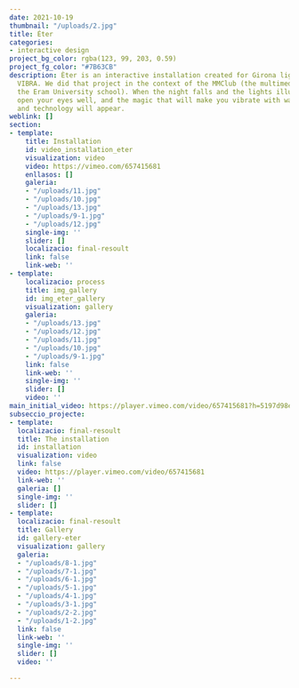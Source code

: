 ```yaml
---
date: 2021-10-19
thumbnail: "/uploads/2.jpg"
title: Éter
categories:
- interactive design
project_bg_color: rgba(123, 99, 203, 0.59)
project_fg_color: "#7B63CB"
description: Èter is an interactive installation created for Girona light festival,
  VIBRA. We did that project in the context of the MMClub (the multimedia club of
  the Eram University school). When the night falls and the lights illuminate Girona,
  open your eyes well, and the magic that will make you vibrate with water, earth,
  and technology will appear.
weblink: []
section:
- template:
    title: Installation
    id: video_installation_eter
    visualization: video
    video: https://vimeo.com/657415681
    enllasos: []
    galeria:
    - "/uploads/11.jpg"
    - "/uploads/10.jpg"
    - "/uploads/13.jpg"
    - "/uploads/9-1.jpg"
    - "/uploads/12.jpg"
    single-img: ''
    slider: []
    localizacio: final-resoult
    link: false
    link-web: ''
- template:
    localizacio: process
    title: img_gallery
    id: img_eter_gallery
    visualization: gallery
    galeria:
    - "/uploads/13.jpg"
    - "/uploads/12.jpg"
    - "/uploads/11.jpg"
    - "/uploads/10.jpg"
    - "/uploads/9-1.jpg"
    link: false
    link-web: ''
    single-img: ''
    slider: []
    video: ''
main_initial_video: https://player.vimeo.com/video/657415681?h=5197d98ebe&amp;muted=1&amp;quality=720p&amp;autoplay=1&amp;loop=1&amp;api=1&amp;background=1
subseccio_projecte:
- template: 
  localizacio: final-resoult
  title: The installation
  id: installation
  visualization: video
  link: false
  video: https://player.vimeo.com/video/657415681
  link-web: ''
  galeria: []
  single-img: ''
  slider: []
- template: 
  localizacio: final-resoult
  title: Gallery
  id: gallery-eter
  visualization: gallery
  galeria:
  - "/uploads/8-1.jpg"
  - "/uploads/7-1.jpg"
  - "/uploads/6-1.jpg"
  - "/uploads/5-1.jpg"
  - "/uploads/4-1.jpg"
  - "/uploads/3-1.jpg"
  - "/uploads/2-2.jpg"
  - "/uploads/1-2.jpg"
  link: false
  link-web: ''
  single-img: ''
  slider: []
  video: ''

---
```

